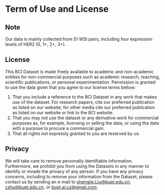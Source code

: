 # Term of Use and License

## Note

Our data is mainly collected from 51 WSI pairs, including four expression levels of HER2 (0, 1+, 2+, 3+).

## License

This BCI Dataset is made freely available to academic and non-academic entities for non-commercial purposes such as academic research, teaching, scientific publications, or personal experimentation. Permission is granted to use the data given that you agree to our license terms bellow:

1. That you include a reference to the BCI Dataset in any work that makes use of the dataset. For research papers, cite our preferred publication as listed on our website; for other media cite our preferred publication as listed on our website or link to the BCI website.
2. That you may not use the dataset or any derivative work for commercial purposes as, for example, licensing or selling the data, or using the data with a purpose to procure a commercial gain.
3. That all rights not expressly granted to you are reserved by us.

## Privacy

We will take care to remove personally identifiable information. Furthermore, we prohibit you from using the Datasets in any manner to identify or invade the privacy of any person. If you have any privacy concerns, including to remove your information from the Dataset, please contact us by sending an e-mail to shengjie.Liu@bupt.edu.cn, czhu@bupt.edu.cn, or bupt.ai.cz@gmail.com.
